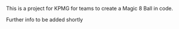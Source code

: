 This is a project for KPMG for teams to create a Magic 8 Ball in code.

Further info to be added shortly

